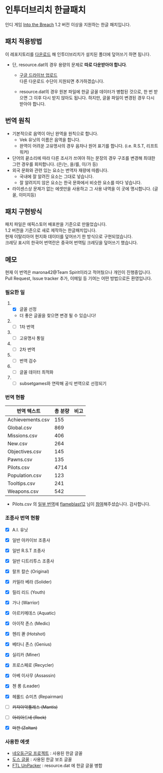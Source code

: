 # 인투더브리치 한글패치
인디 게임 [Into the Breach](http://subsetgames.com/itb.html) 1.2 버전 이상을 지원하는 한글 패치입니다.
## 패치 적용방법

이 레포지토리를 [다운로드](https://github.com/marona42/ITBKoreanPatch/archive/main.zip) 해 인투더브리치가 설치된 폴더에 덮어쓰기 하면 됩니다.  

- 단, resource.dat의 경우 용량의 문제로 __따로 다운받아야 합니다__.  
  - [구글 드라이브 업로드](https://drive.google.com/file/d/1I6SxLHsE6vhBt9W1z1CmVSrLqiUNethH/view?usp=sharing)  
  다른 다운로드 수단이 지원되면 추가하겠습니다.

  - resource.dat의 경우 원본 파일에 한글 글꼴 데이터가 병합된 것으로, 한 번 받으면 그 이후 다시 받지 않아도 됩니다. 하지만, 글꼴 파일이 변경된 경우 다시 받아야 합니다.

## 번역 원칙

- 기본적으로 음역이 아닌 완역을 원칙으로 합니다.
  - Vek 유닛의 이름은 음역을 합니다.
  - 완역이 어려운 고유명사의 경우 음차나 원어 표기를 합니다. (i.e. R.S.T, 리프트 워커)
- 단어의 끝소리에 따라 다른 조사가 쓰여야 하는 문장의 경우 구조를 변경해 최대한 그런 경우를 회피합니다. (은/는, 을/를, 이/가 등)
- 외국 문화와 관련 있는 요소는 번역자 재량에 따릅니다.
  - 국내에 잘 알려진 요소는 그대로 넣습니다.
  - 잘 알려지지 않은 요소는 한국 문화에서 비슷한 요소를 따다 넣습니다.
- 라이센스상 문제가 없는 에셋만을 사용하고 그 사용 내역을 이 곳에 명시합니다. (글꼴, 이미지등)  

## 패치 구현방식

패치 파일은 에픽스토어 배포판을 기준으로 만들었습니다.  
1.2 버전을 기준으로 새로 제작하는 한글패치입니다.  
현재 이탈리아어 현지화 데이터를 덮어쓰기 한 방식으로 구현되었습니다.  
크레딧 표시의 한국어 번역란은 중국어 번역팀 크레딧을 덮어쓰기 했습니다.  

## 메모

현재 이 번역은 marona42@Team Spirit이라고 적어뒀으나 개인이 진행중입니다.
Pull Request, Issue tracker 추가, 이메일 등 기여는 어떤 방법으로든 환영입니다.

### 필요한 일

1. - [x] 글꼴 선정  
   - 더 좋은 글꼴을 찾으면 변경 될 수 있습니다!
2. - [ ] 1차 번역  
3. - [ ] 고유명사 통일  
4. - [ ] 2차 번역  
5. - [ ] 번역 검수  
6. - [ ] 글꼴 데이터 최적화  
7. - [ ] subsetgames와 연락해 공식 번역으로 선정되기  
  
### 번역 현황

| 번역 텍스트      | 총 분량 | 비고 |
|------------------|---------|------|
| Achievements.csv |   155   |      |
| Global.csv       |   869   |      |
| Missions.csv     |   406   |      |
| New.csv          |   264   |      |
| Objectives.csv   |   145   |      |
| Pawns.csv        |   135   |      |
| Pilots.csv       |   4714  |      |
| Population.csv   |   123   |      |
| Tooltips.csv     |   241   |      |
| Weapons.csv      |   542   |      |
 
 - Pilots.csv 의 [일부 번역](https://github.com/marona42/ITBKoreanPatch/commit/a672bcd744201f3902eae86b7ca037ea623759eb)에 [flameblast12](https://github.com/flameblast12) 님이 [참여](https://github.com/marona42/ITBKoreanPatch/pull/1)해주셨습니다. 감사합니다. 

### 조종사 번역 현황

- [x] A.I. 유닛
- [x] 일반 아카이브 조종사
- [x] 일반 R.S.T 조종사
- [x] 일반 디트리투스 조종사
- [x] 랄프 칼슨 (Original)
- [x] 카밀라 베라 (Solider)
- [x] 릴리 리드 (Youth)
- [x] 가나 (Warrior)
- [x] 아르키메데스 (Aquatic)
- [x] 아이작 존스 (Medic)
- [x] 헨리 콴 (Hotshot)
- [x] 베타니 존스 (Genius)
- [x] 실리카 (Miner)
- [x] 프로스페로 (Recycler)
- [x] 아베 이사무 (Assassin)
- [x] 첸 롱 (Leader)
- [x] 헤롤드 슈미츠 (Repairman)
- [ ] ~~카자아악플레스 (Mantis)~~
- [ ] ~~아리아드네 (Rock)~~
- [x] ~~마판 (Zoltan)~~


### 사용한 에셋

- [네오둥근모 프로젝트](https://github.com/Dalgona/neodgm) : 사용된 한글 글꼴  
- [도스 글꼴](https://github.com/hurss/fonts) : 사용된 한글 보조 글꼴  
- [FTL UnPacker](https://subsetgames.com/forum/viewtopic.php?t=2788) : resource.dat 에 한글 글꼴 병합
